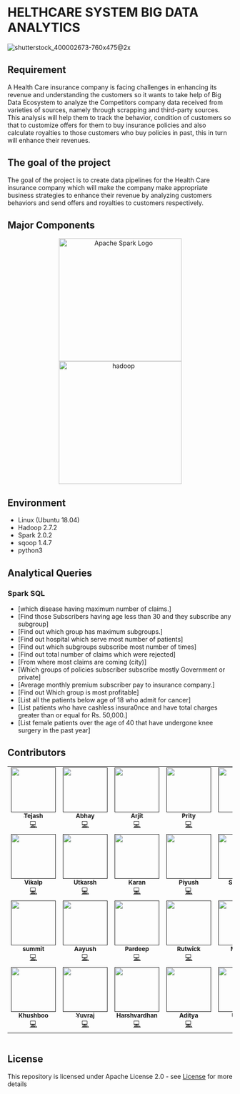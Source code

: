 # HELTHCARE SYSTEM BIG DATA ANALYTICS

![shutterstock_400002673-760x475@2x](https://user-images.githubusercontent.com/56173595/170109403-6716a6a5-a7e8-4e4a-883d-97d6072a21c7.jpg)

## Requirement

A Health Care insurance company is facing challenges in enhancing its revenue and understanding the customers so it wants to take help of Big Data Ecosystem to analyze the Competitors company data received from varieties of sources, namely through scrapping and third-party sources. This analysis will help them to track the behavior, condition of customers so that to customize offers for them to buy insurance policies and also calculate royalties to those customers who buy policies in past, this in turn will enhance their revenues.

## The goal of the project

The goal of the project is to create data pipelines for the Health Care insurance company which will make the company make appropriate business strategies to enhance their revenue by analyzing customers behaviors and send offers and royalties to customers respectively.

## Major Components

<p align="center">
	<a href="#">
		<img src="https://upload.wikimedia.org/wikipedia/commons/f/f3/Apache_Spark_logo.svg" alt="Apache Spark Logo" title="Apache Spark" width=275 hspace=80 />
	</a>
	<a href="#">
		<img src="https://upload.wikimedia.org/wikipedia/commons/thumb/0/0e/Hadoop_logo.svg/1280px-Hadoop_logo.svg.png" alt="hadoop" title="hadoop" width ="275" />
	</a>
</p>

## Environment

* Linux (Ubuntu 18.04)
* Hadoop 2.7.2
* Spark 2.0.2
* sqoop 1.4.7
* python3

## Analytical Queries

### Spark SQL
- [which disease having maximum number of claims.]
- [Find those Subscribers having age less than 30 and they subscribe any subgroup]
- [Find out which group has maximum subgroups.]
- [Find out hospital which serve most number of patients]
- [Find out which subgroups subscribe most number of times]
- [Find out total number of claims which were rejected]
- [From where most claims are coming (city)]
- [Which groups of policies subscriber subscribe mostly Government or private]
- [Average monthly premium subscriber pay to insurance company.]
- [Find out Which group is most profitable]
- [List all the patients below age of 18 who admit for cancer]
- [List patients who have cashless insura0nce and have total charges greater than or equal for Rs. 50,000.]
- [List female patients over the age of 40 that have undergone knee surgery in the past year]


## Contributors
<!-- ALL-CONTRIBUTORS-LIST:START - Do not remove or modify this section -->
<!-- prettier-ignore-start -->
<!-- markdownlint-disable -->
<table>
  <tr>
    <td align="center"><a href=""><img src="https://user-images.githubusercontent.com/56173595/170120307-c37e264c-6246-4729-902d-b324b45986ac.jpeg" width="100px;" alt=""/><br /><sub><b>Tejash</b></sub></a><br /><a href="" title="Code">💻</a></td>
    <td align="center"><a href=""><img src="https://user-images.githubusercontent.com/56173595/170119838-f94e8821-b69f-4574-9442-c73ffa655b88.jpg" width="100px;" alt=""/><br /><sub><b>Abhay</b></sub></a><br /><a href="" title="Code">💻</a></td>
    <td align="center"><a href=""><img src="https://user-images.githubusercontent.com/56173595/170119851-8c0a49f1-d887-43de-91c3-dd8d87a662c1.jpg" width="100px;" alt=""/><br /><sub><b>Arjit</b></sub></a><br /><a href="" title="Code">💻</a></td>
    <td align="center"><a href=""><img src="https://user-images.githubusercontent.com/56173595/170120946-fa3861d5-21ee-464f-b7b3-8837441a2456.jpg" width="100px;" alt=""/><br /><sub><b>Prity </b></sub></a><br /><a href="" title="Code">💻</a></td>
    <td align="center"><a href=""><img src="https://user-images.githubusercontent.com/56173595/170120267-40b736de-2b77-4fd1-a7d7-440709506a3e.jpg" width="100px;" alt=""/><br /><sub><b>Mohit</b></sub></a><br /><a href="" title="Code">💻</a></td>
  </tr>
<tr>
    <td align="center"><a href=""><img src="https://user-images.githubusercontent.com/56173595/170120304-aa8c58bf-6dea-462e-9498-fcc783233cad.jpg" width="100px;" alt=""/><br /><sub><b>Vikalp</b></sub></a><br /><a href="" title="Code">💻</a></td>
    <td align="center"><a href=""><img src="https://user-images.githubusercontent.com/56173595/170120291-c06d2046-e9c2-4127-8880-594d68b0f2e8.jpg" width="100px;" alt=""/><br /><sub><b>Utkarsh</b></sub></a><br /><a href="" title="Code">💻</a></td>
    <td align="center"><a href=""><img src="https://user-images.githubusercontent.com/56173595/170120259-1580a1b4-2cb9-44ba-8e50-97270532531f.jpg" width="100px;" alt=""/><br /><sub><b>Karan</b></sub></a><br /><a href="" title="Code">💻</a></td>
    <td align="center"><a href=""><img src="https://user-images.githubusercontent.com/56173595/170120281-e50a38c8-d327-44ce-825f-c4cbb4051c7f.jpg" width="100px;" alt=""/><br /><sub><b>Piyush </b></sub></a><br /><a href="" title="Code">💻</a></td>
    <td align="center"><a href=""><img src="https://user-images.githubusercontent.com/56173595/170121073-d6f59dfe-43fa-4eac-8772-ddc47d0b0ca5.png" width="100px;" alt=""/><br /><sub><b>Sumedh</b></sub></a><br /><a href="" title="Code">💻</a></td>
  </tr>
<tr>
    <td align="center"><a href=""><img src="https://user-images.githubusercontent.com/56173595/170120289-e46b9bd8-16f3-42d1-9461-ece394f3d493.jpg" width="100px;" alt=""/><br /><sub><b>summit</b></sub></a><br /><a href="" title="Code">💻</a></td>
    <td align="center"><a href=""><img src="https://user-images.githubusercontent.com/56173595/170119855-33d36ba2-bdb8-48ea-b91d-74c7200cd4d5.jpg" width="100px;" alt=""/><br /><sub><b>Aayush</b></sub></a><br /><a href="" title="Code">💻</a></td>
    <td align="center"><a href=""><img src="https://user-images.githubusercontent.com/56173595/170120276-28c28ecd-ab77-4352-9529-ed8baec3c0dc.jpg" width="100px;" alt=""/><br /><sub><b>Pardeep</b></sub></a><br /><a href="" title="Code">💻</a></td>
    <td align="center"><a href=""><img src="https://user-images.githubusercontent.com/56173595/170119426-57d31337-bb7e-419f-acc3-23b324d0624f.png" width="100px;" alt=""/><br /><sub><b>Rutwick</b></sub></a><br /><a href="" title="Code">💻</a></td>
    <td align="center"><a href=""><img src="https://user-images.githubusercontent.com/56173595/170120262-877e836c-1c51-4508-a7ba-84c9fbf5b4f2.jpg" width="100px;" alt=""/><br /><sub><b>Madhu</b></sub></a><br /><a href="" title="Code">💻</a></td>
  </tr>
<tr>
    <td align="center"><a href=""><img src="https://user-images.githubusercontent.com/56173595/170121604-7169ba1e-0c5e-4e1c-a62e-b1644ef0e5f1.jpg" width="100px;" alt=""/><br /><sub><b>Khushboo</b></sub></a><br /><a href="" title="Code">💻</a></td>
    <td align="center"><a href=""><img src="https://user-images.githubusercontent.com/56173595/170119404-a4198c06-bee9-4734-8f04-81afddbd0534.png" width="100px;" alt=""/><br /><sub><b>Yuvraj</b></sub></a><br /><a href="" title="Code">💻</a></td>
    <td align="center"><a href=""><img src="https://user-images.githubusercontent.com/56173595/170119861-51fb3273-b3e6-41b7-9ef4-1e96f2bcb7cc.jpg" width="100px;" alt=""/><br /><sub><b>Harshvardhan</b></sub></a><br /><a href="" title="Code">💻</a></td>
    <td align="center"><a href=""><img src="https://user-images.githubusercontent.com/56173595/170119846-ff2fb98e-72f5-4ce2-bbf5-690cbd468cb2.jpg" width="100px;" alt=""/><br /><sub><b>Aditya </b></sub></a><br /><a href="" title="Code">💻</a></td>
    <td align="center"><a href=""><img src="https://user-images.githubusercontent.com/56173595/170119422-2c4929a5-69b0-4001-ada0-83544512f771.png" width="100px;" alt=""/><br /><sub><b>Ujjwal</b></sub></a><br /><a href="" title="Code">💻</a></td>
  </tr>
</table>

<!-- markdownlint-enable -->
<!-- prettier-ignore-end -->
<!-- ALL-CONTRIBUTORS-LIST:END -->
<table>
  <tr>
  </tr>
</table>

<!-- ALL-CONTRIBUTORS-LIST:END -->


## License
This repository is licensed under Apache License 2.0 - see [License](LICENSE.md) for more details
